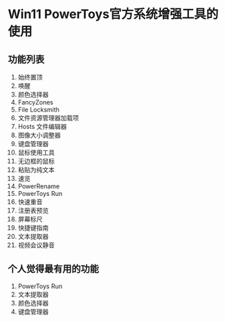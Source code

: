 # Win11 PowerToys官方系统增强工具的使用

## 功能列表

1. 始终置顶
2. 唤醒
3. 颜色选择器
4. FancyZones
5. File Locksmith
6. 文件资源管理器加载项
7. Hosts 文件编辑器
8. 图像大小调整器
9. 键盘管理器
10. 鼠标使用工具
11. 无边框的鼠标
12. 粘贴为纯文本
13. 速览
14. PowerRename
15. PowerToys Run
16. 快速重音
17. 注册表预览
18. 屏幕标尺
19. 快捷键指南
20. 文本提取器
21. 视频会议静音

## 个人觉得最有用的功能

1. PowerToys Run
2. 文本提取器
3. 颜色选择器
4. 键盘管理器
